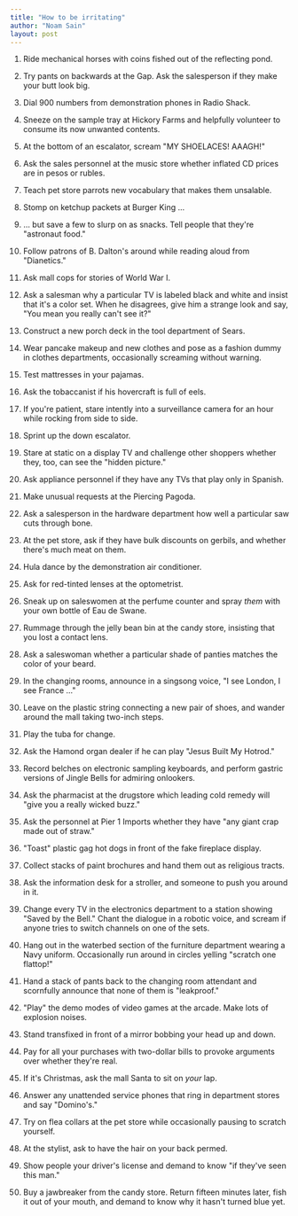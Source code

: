 ```yaml
---
title: "How to be irritating"
author: "Noam Sain"
layout: post
---
```


1. Ride mechanical horses with coins fished out of the reflecting pond.

2. Try pants on backwards at the Gap. Ask the salesperson if they make your butt look big.

3. Dial 900 numbers from demonstration phones in Radio Shack.

4. Sneeze on the sample tray at Hickory Farms and helpfully volunteer to consume its now unwanted contents.

5. At the bottom of an escalator, scream "MY SHOELACES! AAAGH!"

6. Ask the sales personnel at the music store whether inflated CD prices are in pesos or rubles.

7. Teach pet store parrots new vocabulary that makes them unsalable.

8. Stomp on ketchup packets at Burger King ...

9. ... but save a few to slurp on as snacks. Tell people that they're "astronaut food."

10. Follow patrons of B. Dalton's around while reading aloud from "Dianetics."

11. Ask mall cops for stories of World War I.

12. Ask a salesman why a particular TV is labeled black and white and insist that it's a color set. When he disagrees, give him a strange look and say, "You mean you really can't see it?"

13. Construct a new porch deck in the tool department of Sears.

14. Wear pancake makeup and new clothes and pose as a fashion dummy in clothes departments, occasionally screaming without warning.

15. Test mattresses in your pajamas.

16. Ask the tobaccanist if his hovercraft is full of eels.

17. If you're patient, stare intently into a surveillance camera for an hour while rocking from side to side.

18. Sprint up the down escalator.

19. Stare at static on a display TV and challenge other shoppers whether they, too, can see the "hidden picture."

20. Ask appliance personnel if they have any TVs that play only in Spanish.

21. Make unusual requests at the Piercing Pagoda.

22. Ask a salesperson in the hardware department how well a particular saw cuts through bone.

23. At the pet store, ask if they have bulk discounts on gerbils, and whether there's much meat on them.

24. Hula dance by the demonstration air conditioner.

25. Ask for red-tinted lenses at the optometrist.

26. Sneak up on saleswomen at the perfume counter and spray *them* with your own bottle of Eau de Swane.

27. Rummage through the jelly bean bin at the candy store, insisting that you lost a contact lens.

28. Ask a saleswoman whether a particular shade of panties matches the color of your beard.

29. In the changing rooms, announce in a singsong voice, "I see London, I see France ..."

30. Leave on the plastic string connecting a new pair of shoes, and wander around the mall taking two-inch steps.

31. Play the tuba for change.

32. Ask the Hamond organ dealer if he can play "Jesus Built My Hotrod."

33. Record belches on electronic sampling keyboards, and perform gastric versions of Jingle Bells for admiring onlookers.

34. Ask the pharmacist at the drugstore which leading cold remedy will "give you a really wicked buzz."

35. Ask the personnel at Pier 1 Imports whether they have "any giant crap made out of straw."

36. "Toast" plastic gag hot dogs in front of the fake fireplace display.

37. Collect stacks of paint brochures and hand them out as religious tracts.

38. Ask the information desk for a stroller, and someone to push you around in it.

39. Change every TV in the electronics department to a station showing "Saved by the Bell." Chant the dialogue in a robotic voice, and scream if anyone tries to switch channels on one of the sets.

40. Hang out in the waterbed section of the furniture department wearing a Navy uniform. Occasionally run around in circles yelling "scratch one flattop!"

41. Hand a stack of pants back to the changing room attendant and scornfully announce that none of them is "leakproof."

42. "Play" the demo modes of video games at the arcade. Make lots of explosion noises.

43. Stand transfixed in front of a mirror bobbing your head up and down.

44. Pay for all your purchases with two-dollar bills to provoke arguments over whether they're real.

45. If it's Christmas, ask the mall Santa to sit on *your* lap.

46. Answer any unattended service phones that ring in department stores and say "Domino's."

47. Try on flea collars at the pet store while occasionally pausing to scratch yourself.

48. At the stylist, ask to have the hair on your back permed.

49. Show people your driver's license and demand to know "if they've seen this man."

50. Buy a jawbreaker from the candy store. Return fifteen minutes later, fish it out of your mouth, and demand to know why it hasn't turned blue yet.
